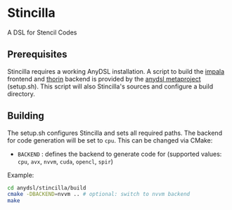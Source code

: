 # Stincilla #
A DSL for Stencil Codes

## Prerequisites ##
Stincilla requires a working AnyDSL installation. A script to build the [impala](https://github.com/AnyDSL/impala) frontend and [thorin](https://github.com/AnyDSL/thorin) backend is provided by the [anydsl metaproject](https://github.com/AnyDSL/anydsl) (setup.sh). This script will also Stincilla's sources and configure a build directory.

## Building ##
The setup.sh configures Stincilla and sets all required paths. The backend for code generation will be set to ```cpu```. This can be changed via CMake:
* ```BACKEND``` : defines the backend to generate code for (supported values: ```cpu```, ```avx```, ```nvvm```, ```cuda```, ```opencl```, ```spir```)

Example:
```bash
cd anydsl/stincilla/build
cmake -DBACKEND=nvvm .. # optional: switch to nvvm backend
make
```
